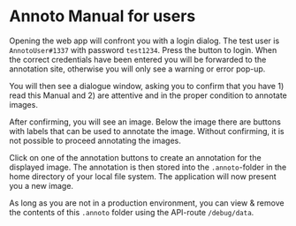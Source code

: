 # Annoto Manual for users

Opening the web app will confront you with a login dialog. The test user is `AnnotoUser#1337` with password `test1234`. Press the button to login. When the correct credentials have been entered you will be forwarded to the annotation site, otherwise you will only see a warning or error pop-up.

You will then see a dialogue window, asking you to confirm that you have 1) read this Manual and 2) are attentive and in the proper condition to annotate images.

After confirming, you will see an image. Below the image there are buttons with labels that can be used to annotate the image. Without confirming, it is not possible to proceed annotating the images.

Click on one of the annotation buttons to create an annotation for the displayed image. The annotation is then stored into the `.annoto`-folder in the home directory of your local file system. The application will now present you a new image.

As long as you are not in a production environment, you can view & remove the contents of this `.annoto` folder using the API-route `/debug/data`.
